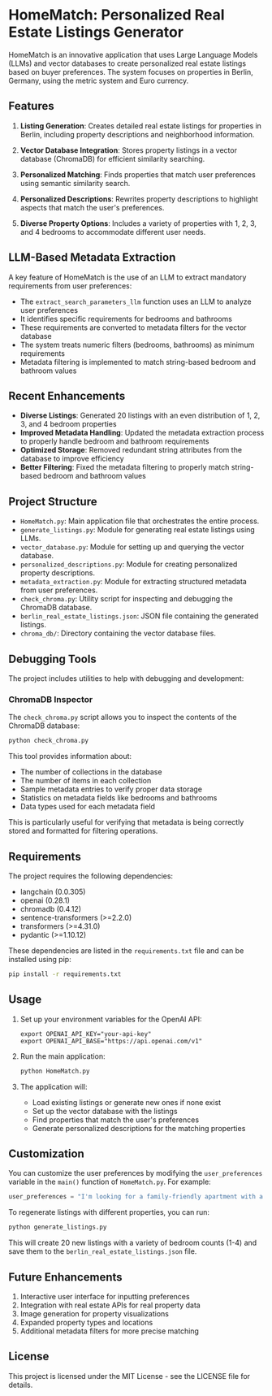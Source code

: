 # HomeMatch: Personalized Real Estate Listings Generator

HomeMatch is an innovative application that uses Large Language Models (LLMs) and vector databases to create personalized real estate listings based on buyer preferences. The system focuses on properties in Berlin, Germany, using the metric system and Euro currency.

## Features

1. **Listing Generation**: Creates detailed real estate listings for properties in Berlin, including property descriptions and neighborhood information.

2. **Vector Database Integration**: Stores property listings in a vector database (ChromaDB) for efficient similarity searching.

3. **Personalized Matching**: Finds properties that match user preferences using semantic similarity search.

4. **Personalized Descriptions**: Rewrites property descriptions to highlight aspects that match the user's preferences.

5. **Diverse Property Options**: Includes a variety of properties with 1, 2, 3, and 4 bedrooms to accommodate different user needs.

## LLM-Based Metadata Extraction

A key feature of HomeMatch is the use of an LLM to extract mandatory requirements from user preferences:

- The `extract_search_parameters_llm` function uses an LLM to analyze user preferences
- It identifies specific requirements for bedrooms and bathrooms
- These requirements are converted to metadata filters for the vector database
- The system treats numeric filters (bedrooms, bathrooms) as minimum requirements
- Metadata filtering is implemented to match string-based bedroom and bathroom values

## Recent Enhancements

- **Diverse Listings**: Generated 20 listings with an even distribution of 1, 2, 3, and 4 bedroom properties
- **Improved Metadata Handling**: Updated the metadata extraction process to properly handle bedroom and bathroom requirements
- **Optimized Storage**: Removed redundant string attributes from the database to improve efficiency
- **Better Filtering**: Fixed the metadata filtering to properly match string-based bedroom and bathroom values

## Project Structure

- `HomeMatch.py`: Main application file that orchestrates the entire process.
- `generate_listings.py`: Module for generating real estate listings using LLMs.
- `vector_database.py`: Module for setting up and querying the vector database.
- `personalized_descriptions.py`: Module for creating personalized property descriptions.
- `metadata_extraction.py`: Module for extracting structured metadata from user preferences.
- `check_chroma.py`: Utility script for inspecting and debugging the ChromaDB database.
- `berlin_real_estate_listings.json`: JSON file containing the generated listings.
- `chroma_db/`: Directory containing the vector database files.

## Debugging Tools

The project includes utilities to help with debugging and development:

### ChromaDB Inspector

The `check_chroma.py` script allows you to inspect the contents of the ChromaDB database:

```bash
python check_chroma.py
```

This tool provides information about:
- The number of collections in the database
- The number of items in each collection
- Sample metadata entries to verify proper data storage
- Statistics on metadata fields like bedrooms and bathrooms
- Data types used for each metadata field

This is particularly useful for verifying that metadata is being correctly stored and formatted for filtering operations.

## Requirements

The project requires the following dependencies:

- langchain (0.0.305)
- openai (0.28.1)
- chromadb (0.4.12)
- sentence-transformers (>=2.2.0)
- transformers (>=4.31.0)
- pydantic (>=1.10.12)

These dependencies are listed in the `requirements.txt` file and can be installed using pip:

```bash
pip install -r requirements.txt
```

## Usage

1. Set up your environment variables for the OpenAI API:
   ```
   export OPENAI_API_KEY="your-api-key"
   export OPENAI_API_BASE="https://api.openai.com/v1"
   ```

2. Run the main application:
   ```bash
   python HomeMatch.py
   ```

3. The application will:
   - Load existing listings or generate new ones if none exist
   - Set up the vector database with the listings
   - Find properties that match the user's preferences
   - Generate personalized descriptions for the matching properties

## Customization

You can customize the user preferences by modifying the `user_preferences` variable in the `main()` function of `HomeMatch.py`. For example:

```python
user_preferences = "I'm looking for a family-friendly apartment with a garden in a quiet neighborhood. I need at least 3 bedrooms and good schools nearby."
```

To regenerate listings with different properties, you can run:

```bash
python generate_listings.py
```

This will create 20 new listings with a variety of bedroom counts (1-4) and save them to the `berlin_real_estate_listings.json` file.

## Future Enhancements

1. Interactive user interface for inputting preferences
2. Integration with real estate APIs for real property data
3. Image generation for property visualizations
4. Expanded property types and locations
5. Additional metadata filters for more precise matching

## License

This project is licensed under the MIT License - see the LICENSE file for details.
